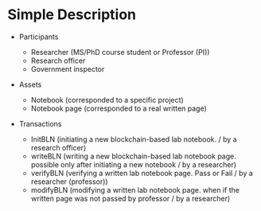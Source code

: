 # Simple Description
* Participants
  * Researcher (MS/PhD course student or Professor (PI))
  * Research officer
  * Government inspector

* Assets
  * Notebook (corresponded to a specific project)
  * Notebook page (corresponded to a real written page)

* Transactions
  * InitBLN (initiating a new blockchain-based lab notebook. / by a research officer)
  * writeBLN (writing a new blockchain-based lab notebook page. possible only after initiating a new notebook / by a researcher) 
  * verifyBLN (verifying a written lab notebook page. Pass or Fail / by a researcher (professor))
  * modifyBLN (modifying a written lab notebook page. when if the written page was not passed by professor / by a researcher)
